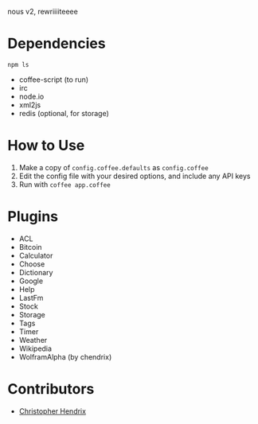 nous v2, rewriiiiteeee

# Dependencies
    npm ls

* coffee-script (to run)
* irc
* node.io
* xml2js
* redis (optional, for storage)

# How to Use
1. Make a copy of `config.coffee.defaults` as `config.coffee`
2. Edit the config file with your desired options, and include any API keys
3. Run with `coffee app.coffee`

# Plugins
* ACL
* Bitcoin
* Calculator
* Choose
* Dictionary
* Google
* Help
* LastFm
* Stock
* Storage
* Tags
* Timer
* Weather
* Wikipedia
* WolframAlpha (by chendrix)

# Contributors
* [Christopher Hendrix](http://github.com/chendrix)